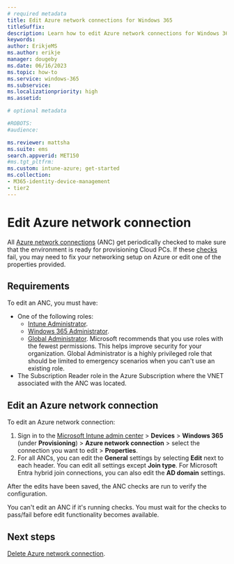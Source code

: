 ```yaml
---
# required metadata
title: Edit Azure network connections for Windows 365
titleSuffix:
description: Learn how to edit Azure network connections for Windows 365.
keywords:
author: ErikjeMS  
ms.author: erikje
manager: dougeby
ms.date: 06/16/2023
ms.topic: how-to
ms.service: windows-365
ms.subservice:
ms.localizationpriority: high
ms.assetid: 

# optional metadata

#ROBOTS:
#audience:

ms.reviewer: mattsha
ms.suite: ems
search.appverid: MET150
#ms.tgt_pltfrm:
ms.custom: intune-azure; get-started
ms.collection:
- M365-identity-device-management
- tier2
---
```


# Edit Azure network connection

All [Azure network connections](azure-network-connections.md) (ANC) get periodically checked to make sure that the environment is ready for provisioning Cloud PCs. If these [checks](health-checks.md) fail, you may need to fix your networking setup on Azure or edit one of the properties provided.

## Requirements

To edit an ANC, you must have:

- One of the following roles:
  - [Intune Administrator](/azure/active-directory/roles/permissions-reference#intune-administrator).
  - [Windows 365 Administrator](/azure/active-directory/roles/permissions-reference).
  - [Global Administrator](/azure/active-directory/roles/permissions-reference#global-administrator). Microsoft recommends that you use roles with the fewest permissions. This helps improve security for your organization. Global Administrator is a highly privileged role that should be limited to emergency scenarios when you can't use an existing role.
- The Subscription Reader role in the Azure Subscription where the VNET associated with the ANC was located.

## Edit an Azure network connection

To edit an Azure network connection:

1. Sign in to the [Microsoft Intune admin center](https://go.microsoft.com/fwlink/?linkid=2109431) > **Devices** > **Windows 365** (under **Provisioning**) > **Azure network connection** > select the connection you want to edit > **Properties**.
2. For all ANCs, you can edit the **General** settings by selecting **Edit** next to each header. You can edit all settings except **Join type**. For Microsoft Entra hybrid join connections, you can also edit the **AD domain** settings.

After the edits have been saved, the ANC checks are run to verify the configuration.

You can't edit an ANC if it's running checks. You must wait for the checks to pass/fail before edit functionality becomes available.

<!-- ########################## -->
## Next steps

[Delete Azure network connection](delete-azure-network-connection.md).
